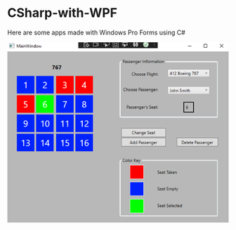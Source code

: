 # CSharp-with-WPF
Here are some apps made with Windows Pro Forms using C#

![airline app](airlineprev.png)
